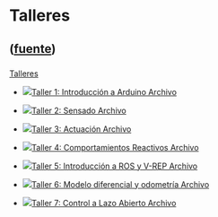 # Talleres
([fuente](https://campus.exactas.uba.ar/course/view.php?id=1028&section=4))
---
###
[Talleres](https://campus.exactas.uba.ar/course/view.php?id=1028&section=4)

  - [![ ](https://campus.exactas.uba.ar/theme/image.php/aardvark/core/1524752928/f/pdf-24)Taller 1: Introducción a Arduino Archivo](https://campus.exactas.uba.ar/mod/resource/view.php?id=60051)

  - [![ ](https://campus.exactas.uba.ar/theme/image.php/aardvark/core/1524752928/f/pdf-24)Taller 2: Sensado Archivo](https://campus.exactas.uba.ar/mod/resource/view.php?id=60304)

  - [![ ](https://campus.exactas.uba.ar/theme/image.php/aardvark/core/1524752928/f/pdf-24)Taller 3: Actuación Archivo](https://campus.exactas.uba.ar/mod/resource/view.php?id=60410)

  - [![ ](https://campus.exactas.uba.ar/theme/image.php/aardvark/core/1524752928/f/pdf-24)Taller 4: Comportamientos Reactivos Archivo](https://campus.exactas.uba.ar/mod/resource/view.php?id=60518)

  - [![ ](https://campus.exactas.uba.ar/theme/image.php/aardvark/core/1524752928/f/pdf-24)Taller 5: Introducción a ROS y V-REP Archivo](https://campus.exactas.uba.ar/mod/resource/view.php?id=60797)

  - [![ ](https://campus.exactas.uba.ar/theme/image.php/aardvark/core/1524752928/f/pdf-24)Taller 6: Modelo diferencial y odometría Archivo](https://campus.exactas.uba.ar/mod/resource/view.php?id=60973)

  - [![ ](https://campus.exactas.uba.ar/theme/image.php/aardvark/core/1524752928/f/pdf-24)Taller 7: Control a Lazo Abierto Archivo](https://campus.exactas.uba.ar/mod/resource/view.php?id=61324)

